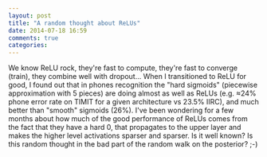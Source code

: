 ```yaml
---
layout: post
title: "A random thought about ReLUs"
date: 2014-07-18 16:59
comments: true
categories: 
---
```


We know ReLU rock, they're fast to compute, they're fast to converge (train), they combine well with dropout... When I transitioned to ReLU for good, I found out that in phones recognition the "hard sigmoids" (piecewise approximation with 5 pieces) are doing almost as well as ReLUs (e.g. $\approx$24% phone error rate on TIMIT for a given architecture vs 23.5% IIRC), and much better than "smooth" sigmoids (26%). I've been wondering for a few months about how much of the good performance of ReLUs comes from the fact that they have a hard 0, that propagates to the upper layer and makes the higher level activations sparser and sparser. Is it well known? Is this random thought in the bad part of the random walk on the posterior? ;-)
